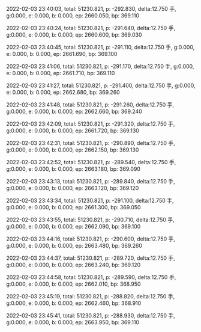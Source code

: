 2022-02-03 23:40:03, total: 51230.821, p: -292.830, delta:12.750 手, g:0.000, e: 0.000, b: 0.000, ep: 2660.050, bp: 369.110

2022-02-03 23:40:24, total: 51230.821, p: -291.640, delta:12.750 手, g:0.000, e: 0.000, b: 0.000, ep: 2660.600, bp: 369.030

2022-02-03 23:40:45, total: 51230.821, p: -291.110, delta:12.750 手, g:0.000, e: 0.000, b: 0.000, ep: 2661.690, bp: 369.100

2022-02-03 23:41:06, total: 51230.821, p: -291.170, delta:12.750 手, g:0.000, e: 0.000, b: 0.000, ep: 2661.710, bp: 369.110

2022-02-03 23:41:27, total: 51230.821, p: -291.400, delta:12.750 手, g:0.000, e: 0.000, b: 0.000, ep: 2662.680, bp: 369.260

2022-02-03 23:41:48, total: 51230.821, p: -291.260, delta:12.750 手, g:0.000, e: 0.000, b: 0.000, ep: 2662.660, bp: 369.240

2022-02-03 23:42:09, total: 51230.821, p: -291.320, delta:12.750 手, g:0.000, e: 0.000, b: 0.000, ep: 2661.720, bp: 369.130

2022-02-03 23:42:31, total: 51230.821, p: -290.890, delta:12.750 手, g:0.000, e: 0.000, b: 0.000, ep: 2662.150, bp: 369.130

2022-02-03 23:42:52, total: 51230.821, p: -289.540, delta:12.750 手, g:0.000, e: 0.000, b: 0.000, ep: 2663.180, bp: 369.090

2022-02-03 23:43:13, total: 51230.821, p: -289.840, delta:12.750 手, g:0.000, e: 0.000, b: 0.000, ep: 2663.120, bp: 369.120

2022-02-03 23:43:34, total: 51230.821, p: -291.100, delta:12.750 手, g:0.000, e: 0.000, b: 0.000, ep: 2661.300, bp: 369.050

2022-02-03 23:43:55, total: 51230.821, p: -290.710, delta:12.750 手, g:0.000, e: 0.000, b: 0.000, ep: 2662.090, bp: 369.100

2022-02-03 23:44:16, total: 51230.821, p: -290.600, delta:12.750 手, g:0.000, e: 0.000, b: 0.000, ep: 2663.480, bp: 369.260

2022-02-03 23:44:37, total: 51230.821, p: -289.720, delta:12.750 手, g:0.000, e: 0.000, b: 0.000, ep: 2663.240, bp: 369.120

2022-02-03 23:44:58, total: 51230.821, p: -289.590, delta:12.750 手, g:0.000, e: 0.000, b: 0.000, ep: 2662.010, bp: 368.950

2022-02-03 23:45:19, total: 51230.821, p: -288.820, delta:12.750 手, g:0.000, e: 0.000, b: 0.000, ep: 2662.460, bp: 368.910

2022-02-03 23:45:41, total: 51230.821, p: -288.930, delta:12.750 手, g:0.000, e: 0.000, b: 0.000, ep: 2663.950, bp: 369.110